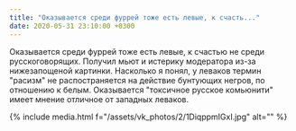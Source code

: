```yaml
---
title: "Оказывается среди фуррей тоже есть левые, к счасть..."
date: 2020-05-31 23:10:00 +0300
---
```


Оказывается среди фуррей тоже есть левые, к счастью не среди русскоговорящих. Получил мьют и истерику модератора из-за нижезапощеной картинки. Насколько я понял, у леваков термин "расизм" не распостраняется на действие бунтующих негров, по отношению к белым. Оказывается "токсичное русское комьюнити" имеет мнение отличное от западных леваков.

{% include media.html f="/assets/vk_photos/2/1DiqppmIGxI.jpg" alt="" %}
